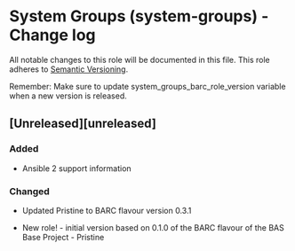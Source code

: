 
# System Groups (system-groups) - Change log

All notable changes to this role will be documented in this file.
This role adheres to [Semantic Versioning](http://semver.org/spec/v2.0.0.html).

Remember: Make sure to update system_groups_barc_role_version variable when a new version is released.

## [Unreleased][unreleased]

### Added

* Ansible 2 support information

### Changed

* Updated Pristine to BARC flavour version 0.3.1

* New role! - initial version based on 0.1.0 of the BARC flavour of the BAS Base Project - Pristine
